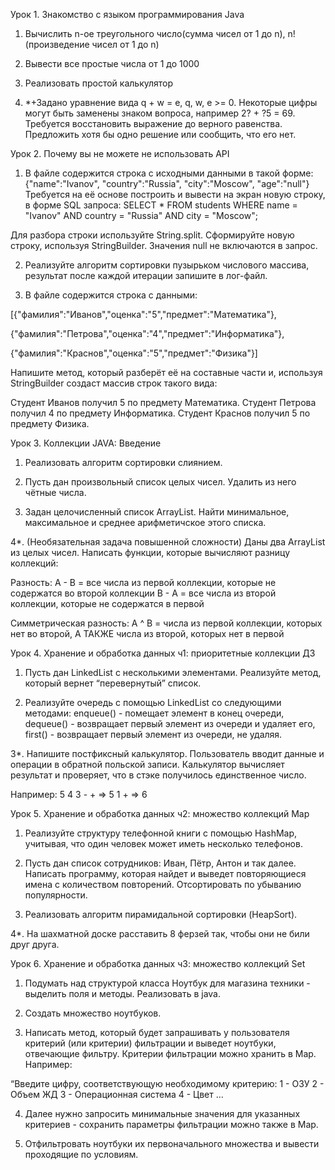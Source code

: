 Урок 1. Знакомство с языком программирования Java

1. Вычислить n-ое треугольного число(сумма чисел от 1 до n), n! (произведение чисел от 1 до n)

2. Вывести все простые числа от 1 до 1000

3. Реализовать простой калькулятор

4. *+Задано уравнение вида q + w = e, q, w, e >= 0. Некоторые цифры могут быть заменены знаком вопроса, например 2? + ?5 = 69. Требуется восстановить выражение до верного равенства. Предложить хотя бы одно решение или сообщить, что его нет.


Урок 2. Почему вы не можете не использовать API

1. В файле содержится строка с исходными данными в такой форме: {"name":"Ivanov", "country":"Russia", "city":"Moscow", "age":"null"}
Требуется на её основе построить и вывести на экран новую строку, в форме SQL запроса:
SELECT * FROM students WHERE name = "Ivanov" AND country = "Russia" AND city = "Moscow";

Для разбора строки используйте String.split. Сформируйте новую строку, используя StringBuilder. Значения null не включаются в запрос.

2. Реализуйте алгоритм сортировки пузырьком числового массива, результат после каждой итерации запишите в лог-файл.

3. В файле содержится строка с данными:

[{"фамилия":"Иванов","оценка":"5","предмет":"Математика"},

 {"фамилия":"Петрова","оценка":"4","предмет":"Информатика"},

 {"фамилия":"Краснов","оценка":"5","предмет":"Физика"}]

Напишите метод, который разберёт её на составные части и, используя StringBuilder создаст массив строк такого вида:

Студент Иванов получил 5 по предмету Математика.
Студент Петрова получил 4 по предмету Информатика.
Студент Краснов получил 5 по предмету Физика.


Урок 3. Коллекции JAVA: Введение

1. Реализовать алгоритм сортировки слиянием.

2. Пусть дан произвольный список целых чисел. Удалить из него чётные числа.

3. Задан целочисленный список ArrayList. Найти минимальное, максимальное и среднее арифметичское этого списка.

4*. (Необязательная задача повышенной сложности)
Даны два ArrayList из целых чисел. Написать функции, которые вычисляют разницу коллекций:

Разность:
A - B = все числа из первой коллекции, которые не содержатся во второй коллекции
B - A = все числа из второй коллекции, которые не содержатся в первой

Симметрическая разность:
A ^ B = числа из первой коллекции, которых нет во второй, А ТАКЖЕ числа из второй, которых нет в первой


Урок 4. Хранение и обработка данных ч1: приоритетные коллекции
ДЗ

1. Пусть дан LinkedList с несколькими элементами. Реализуйте метод, который вернет “перевернутый” список.

2. Реализуйте очередь с помощью LinkedList со следующими методами:
enqueue() - помещает элемент в конец очереди, dequeue() - возвращает первый элемент из очереди и удаляет его, first() - возвращает первый элемент из очереди, не удаляя.

 3*. Напишите постфиксный калькулятор. Пользователь вводит данные и операции в обратной польской записи. Калькулятор вычисляет результат и проверяет, что в стэке получилось единственное число.

Например:
5 4 3 - + => 5 1 + => 6


Урок 5. Хранение и обработка данных ч2: множество коллекций Map

1. Реализуйте структуру телефонной книги с помощью HashMap, учитывая, что один человек может иметь несколько телефонов.

2. Пусть дан список сотрудников: Иван, Пётр, Антон и так далее. Написать программу, которая найдет и выведет повторяющиеся имена с количеством повторений. Отсортировать по убыванию популярности.

3. Реализовать алгоритм пирамидальной сортировки (HeapSort).

4*. На шахматной доске расставить 8 ферзей так, чтобы они не били друг друга.


Урок 6. Хранение и обработка данных ч3: множество коллекций Set

1. Подумать над структурой класса Ноутбук для магазина техники - выделить поля и методы. Реализовать в java.

2. Создать множество ноутбуков.

3. Написать метод, который будет запрашивать у пользователя критерий (или критерии) фильтрации и выведет ноутбуки, отвечающие фильтру. Критерии фильтрации можно хранить в Map. Например:

“Введите цифру, соответствующую необходимому критерию:
1 - ОЗУ
2 - Объем ЖД
3 - Операционная система
4 - Цвет …

4. Далее нужно запросить минимальные значения для указанных критериев - сохранить параметры фильтрации можно также в Map.

5. Отфильтровать ноутбуки их первоначального множества и вывести проходящие по условиям.
